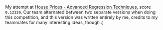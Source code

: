 My attempt at [House Prices - Advanced Regression Techniques](https://www.kaggle.com/c/house-prices-advanced-regression-techniques), score `0.12320`. Our team alternated between two separate versions when doing this competition, and this version was written entirely by me, credits to my teammates for many interesting ideas, though :)
